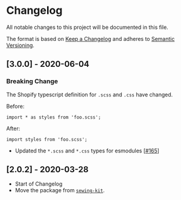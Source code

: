 # Changelog

All notable changes to this project will be documented in this file.

The format is based on [Keep a Changelog](http://keepachangelog.com/en/1.0.0/)
and adheres to [Semantic Versioning](http://semver.org/spec/v2.0.0.html).

<!-- ## [Unreleased] -->

## [3.0.0] - 2020-06-04

### Breaking Change

The Shopify typescript definition for `.scss` and `.css` have changed.

Before: 

```
import * as styles from 'foo.scss';
```

After: 

```
import styles from 'foo.scss';
```

- Updated the `*.scss` and `*.css` types for esmodules [[#165](https://github.com/Shopify/web-configs/pull/165)]

## [2.0.2] - 2020-03-28

- Start of Changelog
- Move the package from [`sewing-kit`](https://github.com/Shopify/sewing-kit).

